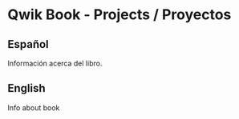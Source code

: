 # Qwik Book - Projects / Proyectos

## Español

Información acerca del libro.

## English

Info about book